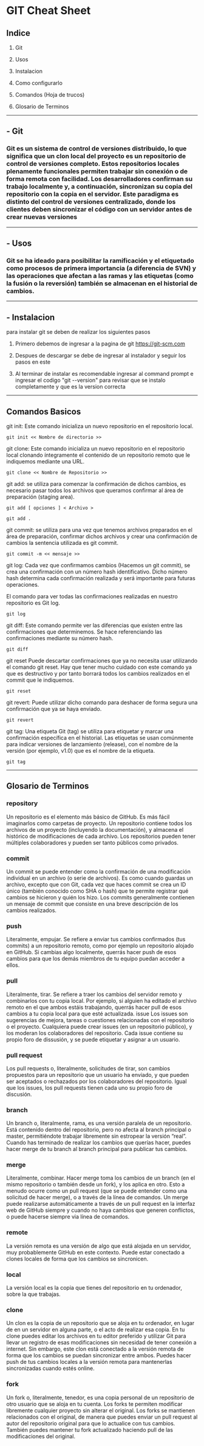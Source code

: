 #  GIT Cheat Sheet 

## Indice
1. Git

1. Usos

1. Instalacion

1. Como configurarlo

1. Comandos (Hoja de trucos)

1. Glosario de Terminos
---
## - Git

###  Git es un sistema de control de versiones distribuido, lo que significa que un clon local del proyecto es un repositorio de control de versiones completo. Estos repositorios locales plenamente funcionales permiten trabajar sin conexión o de forma remota con facilidad. Los desarrolladores confirman su trabajo localmente y, a continuación, sincronizan su copia del repositorio con la copia en el servidor. Este paradigma es distinto del control de versiones centralizado, donde los clientes deben sincronizar el código con un servidor antes de crear nuevas versiones
---
## - Usos

### Git se ha ideado para posibilitar la ramificación y el etiquetado como procesos de primera importancia (a diferencia de SVN) y las operaciones que afectan a las ramas y las etiquetas (como la fusión o la reversión) también se almacenan en el historial de cambios.
---
## - Instalacion

para instalar git se deben de realizar los siguientes pasos

1. Primero debemos de ingresar a la pagina de git https://git-scm.com

2. Despues de descargar se debe de ingresar al instalador y seguir los pasos en este

3. Al terminar de instalar es recomendable ingresar al command prompt e ingresar el codigo "git --version" para revisar que se instalo completamente y que es la version correcta
---
## Comandos Basicos
git init:
Este comando inicializa un nuevo repositorio en el repositorio local.

    git init << Nombre de directorio >>
git clone:
Este comando inicializa un nuevo repositorio en el repositorio local clonando íntegramente el contenido de un repositorio remoto que le indiquemos mediante una URL.

    git clone << Nombre de Repositorio >>

git add:
se utiliza para comenzar la confirmación de dichos cambios, es necesario pasar todos los archivos que queramos confirmar al área de preparación (staging area).

    git add [ opciones ] < Archivo >

    git add .

git commit:
se utiliza para una vez que tenemos archivos preparados en el área de preparación, confirmar dichos archivos y crear una confirmación de cambios la sentencia utilizada es git commit.

    git commit -m << mensaje >>

git log:
Cada vez que confirmamos cambios (Hacemos un git commit), se crea una confirmación con un número hash identificativo. Dicho número hash determina cada confirmación realizada y será importante para futuras operaciones.

El comando para ver todas las confirmaciones realizadas en nuestro repositorio es Git log.

    git log

git diff:
Este comando permite ver las diferencias que existen entre las confirmaciones que determinemos. Se hace referenciando las confirmaciones mediante su número hash.

    git diff

git reset
Puede descartar confirmaciones que ya no necesita usar utilizando el comando git reset. Hay que tener mucho cuidado con este comando ya que es destructivo y por tanto borrará todos los cambios realizados en el commit que le indiquemos.

    git reset

git revert:
Puede utilizar dicho comando para deshacer de forma segura una confirmación que ya se haya enviado.

    git revert
git tag:
Una etiqueta Git (tag) se utiliza para etiquetar y marcar una confirmación específica en el historial. Las etiquetas se usan comúnmente para indicar versiones de lanzamiento (release), con el nombre de la versión (por ejemplo, v1.0) que es el nombre de la etiqueta.

    git tag
---
## Glosario de Terminos

### repository

Un repositorio es el elemento más básico de GitHub. Es más fácil imaginarlos como carpetas de proyecto. Un repositorio contiene todos los archivos de un proyecto (incluyendo la documentación), y almacena el histórico de modificaciones de cada archivo. Los repositorios pueden tener múltiples colaboradores y pueden ser tanto públicos como privados.

### commit

Un commit se puede entender como la confirmación de una modificación individual en un archivo (o serie de archivos). Es como cuando guardas un archivo, excepto que con Git, cada vez que haces commit se crea un ID único (también conocido como SHA o hash) que te permite registrar qué cambios se hicieron y quién los hizo. Los commits generalmente contienen un mensaje de commit que consiste en una breve descripción de los cambios realizados.

### push

Literalmente, empujar. Se refiere a enviar tus cambios confirmados (tus commits) a un repositorio remoto, como por ejemplo un repositorio alojado en GitHub. Si cambias algo localmente, querrás hacer push de esos cambios para que los demás miembros de tu equipo puedan acceder a ellos.

### pull

Literalmente, tirar. Se refiere a traer los cambios del servidor remoto y combinarlos con tu copia local. Por ejemplo, si alguien ha editado el archivo remoto en el que ambos estáis trabajando, querrás hacer pull de esos cambios a tu copia local para que esté actualizada.
issue
Los issues son sugerencias de mejora, tareas o cuestiones relacionadas con el repositorio o el proyecto. Cualquiera puede crear issues (en un repositorio público), y los moderan los colaboradores del repositorio. Cada issue contiene su propio foro de dissusión, y se puede etiquetar y asignar a un usuario.

### pull request

Los pull requests o, literalmente, solicitudes de tirar, son cambios propuestos para un repositorio que un usuario ha enviado, y que pueden ser aceptados o rechazados por los colaboradores del repositorio. Igual que los issues, los pull requests tienen cada uno su propio foro de discusión.

### branch

Un branch o, literalmente, rama, es una versión paralela de un repositorio. Está contenido dentro del repositorio, pero no afecta al branch principal o master, permitiéndote trabajar libremente sin estropear la versión “real”. Cuando has terminado de realizar los cambios que querías hacer, puedes hacer merge de tu branch al branch principal para publicar tus cambios.

### merge

Literalmente, combinar. Hacer merge toma los cambios de un branch (en el mismo repositorio o también desde un fork), y los aplica en otro. Esto a menudo ocurre como un pull request (que se puede entender como una solicitud de hacer merge), o a través de la línea de comandos. Un merge puede realizarse automáticamente a través de un pull request en la interfaz web de GitHub siempre y cuando no haya cambios que generen conflictos, o puede hacerse siempre via línea de comandos.

### remote

La versión remota es una versión de algo que está alojada en un servidor, muy probablemente GitHub en este contexto. Puede estar conectado a clones locales de forma que los cambios se sincronicen.

### local

La versión local es la copia que tienes del repositorio en tu ordenador, sobre la que trabajas.

### clone

Un clon es la copia de un repositorio que se aloja en tu ordenador, en lugar de en un servidor en alguna parte, o el acto de realizar esa copia. En tu clone puedes editar los archivos en tu editor preferido y utilizar Git para llevar un registro de esas modificaciones sin necesidad de tener conexión a internet. Sin embargo, este clon está conectado a la versión remota de forma que los cambios se puedan sincronizar entre ambos. Puedes hacer push de tus cambios locales a la versión remota para mantenerlas sincronizadas cuando estés online.

### fork

Un fork o, literalmente, tenedor, es una copia personal de un repositorio de otro usuario que se aloja en tu cuenta. Los forks te permiten modificar libremente cualquier proyecto sin alterar el original. Los forks se mantienen relacionados con el original, de manera que puedes enviar un pull request al autor del repositorio original para que lo actualice con tus cambios. También puedes mantener tu fork actualizado haciendo pull de las modificaciones del original.